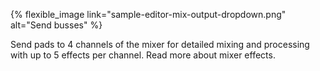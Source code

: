 ---
---

{% flexible_image link="sample-editor-mix-output-dropdown.png" alt="Send busses" %}

Send pads to 4 channels of the mixer for detailed mixing and processing with up to 5 effects per channel. Read more about mixer effects.
